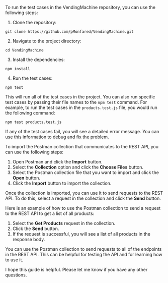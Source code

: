 To run the test cases in the VendingMachine repository, you can use the following steps:

1. Clone the repository:

```
git clone https://github.com/pMonfared/VendingMachine.git
```

2. Navigate to the project directory:

```
cd VendingMachine
```

3. Install the dependencies:

```
npm install
```

4. Run the test cases:

```
npm test
```

This will run all of the test cases in the project. You can also run specific test cases by passing their file names to the `npm test` command. For example, to run the test cases in the `products.test.js` file, you would run the following command:

```
npm test products.test.js
```

If any of the test cases fail, you will see a detailed error message. You can use this information to debug and fix the problem.

To import the Postman collection that communicates to the REST API, you can use the following steps:

1. Open Postman and click the **Import** button.
2. Select the **Collection** option and click the **Choose Files** button.
3. Select the Postman collection file that you want to import and click the **Open** button.
4. Click the **Import** button to import the collection.

Once the collection is imported, you can use it to send requests to the REST API. To do this, select a request in the collection and click the **Send** button.

Here is an example of how to use the Postman collection to send a request to the REST API to get a list of all products:

1. Select the **Get Products** request in the collection.
2. Click the **Send** button.
3. If the request is successful, you will see a list of all products in the response body.

You can use the Postman collection to send requests to all of the endpoints in the REST API. This can be helpful for testing the API and for learning how to use it.

I hope this guide is helpful. Please let me know if you have any other questions.
